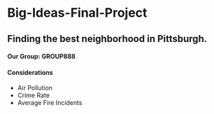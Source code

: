 # Big-Ideas-Final-Project
## Finding the best neighborhood in Pittsburgh.
#### Our Group: GROUP888
#### Considerations
* Air Pollution
* Crime Rate
* Average Fire Incidents
